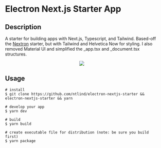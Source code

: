 # Electron Next.js Starter App

## Description

A starter for building apps with Next.js, Typescript, and Tailwind. Based-off the [Nextron](https://github.com/saltyshiomix/nextron) starter, but with Tailwind and Helvetica Now for styling. I also removed Material UI and simplified the _app.tsx and _document.tsx structures.

<p align="center"><img src="https://raw.githubusercontent.com/ntlind/electron-nextjs-starter/main/renderer/public/images/screenshot.png"></p>


## Usage

```
# install
$ git clone https://github.com/ntlind/electron-nextjs-starter && electron-nextjs-starter && yarn

# develop your app
$ yarn dev

# build
$ yarn build

# create executable file for distribution (note: be sure you build first)
$ yarn package
```